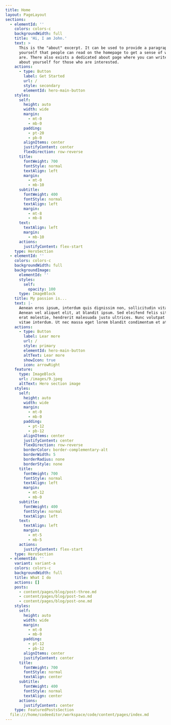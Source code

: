 ```yaml
---
title: Home
layout: PageLayout
sections:
  - elementId: ''
    colors: colors-c
    backgroundWidth: full
    title: 'Hi, I am John.'
    text: >
      This is the "about" excerpt. It can be used to provide a paragraph about
      yourself that people can read on the homepage to get a sense of who you
      are. There also exists a dedicated about page where you can write more
      about yourself for those who are interested.
    actions:
      - type: Button
        label: Get Started
        url: /
        style: secondary
        elementId: hero-main-button
    styles:
      self:
        height: auto
        width: wide
        margin:
          - mt-0
          - mb-0
        padding:
          - pt-20
          - pb-0
        alignItems: center
        justifyContent: center
        flexDirection: row-reverse
      title:
        fontWeight: 700
        fontStyle: normal
        textAlign: left
        margin:
          - mt-0
          - mb-10
      subtitle:
        fontWeight: 400
        fontStyle: normal
        textAlign: left
        margin:
          - mt-8
          - mb-8
      text:
        textAlign: left
        margin:
          - mb-10
      actions:
        justifyContent: flex-start
    type: HeroSection
  - elementId: ''
    colors: colors-c
    backgroundWidth: full
    backgroundImage:
      elementId: ''
      styles:
        self:
          opacity: 100
      type: ImageBlock
    title: My passion is...
    text: |-
      Aenean eros ipsum, interdum quis dignissim non, sollicitudin vitae nisl.
      Aenean vel aliquet elit, at blandit ipsum. Sed eleifend felis sit amet
      erat molestie, hendrerit malesuada justo ultrices. Nunc volutpat at erat
      vitae interdum. Ut nec massa eget lorem blandit condimentum et at risus.
    actions:
      - type: Button
        label: Lear more
        url: /
        style: primary
        elementId: hero-main-button
        altText: Lear more
        showIcon: true
        icon: arrowRight
    feature:
      type: ImageBlock
      url: /images/9.jpeg
      altText: Hero section image
    styles:
      self:
        height: auto
        width: wide
        margin:
          - mt-0
          - mb-0
        padding:
          - pt-12
          - pb-12
        alignItems: center
        justifyContent: center
        flexDirection: row-reverse
        borderColor: border-complementary-alt
        borderWidth: 5
        borderRadius: none
        borderStyle: none
      title:
        fontWeight: 700
        fontStyle: normal
        textAlign: left
        margin:
          - mt-12
          - mb-0
      subtitle:
        fontWeight: 400
        fontStyle: normal
        textAlign: left
      text:
        textAlign: left
        margin:
          - mt-5
          - mb-5
      actions:
        justifyContent: flex-start
    type: HeroSection
  - elementId: ''
    variant: variant-a
    colors: colors-c
    backgroundWidth: full
    title: What I do
    actions: []
    posts:
      - content/pages/blog/post-three.md
      - content/pages/blog/post-two.md
      - content/pages/blog/post-one.md
    styles:
      self:
        height: auto
        width: wide
        margin:
          - mt-0
          - mb-0
        padding:
          - pt-12
          - pb-12
        alignItems: center
        justifyContent: center
      title:
        fontWeight: 700
        fontStyle: normal
        textAlign: center
      subtitle:
        fontWeight: 400
        fontStyle: normal
        textAlign: center
      actions:
        justifyContent: center
    type: FeaturedPostsSection
  file:///home/codeeditor/workspace/code/content/pages/index.md
---
```

